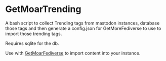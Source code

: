 # GetMoarTrending
A bash script to collect Trending tags from mastodon instances, database those tags and then generate a config.json for GetMoreFediverse to use to import those trending tags.

Requires sqlite for the db.

Use with [GetMoarFediverse](https://github.com/g3rv4/GetMoarFediverse/) to import content into your instance.

